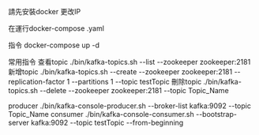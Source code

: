 請先安裝docker
更改IP

在運行docker-compose .yaml

指令 docker-compose up -d



常用指令
查看topic
./bin/kafka-topics.sh --list --zookeeper zookeeper:2181
新增topic
./bin/kafka-topics.sh --create --zookeeper zookeeper:2181 --replication-factor 1 --partitions 1 --topic testTopic
刪除topic
./bin/kafka-topics.sh --delete --zookeeper zookeeper:2181 --topic Topic_Name

producer
./bin/kafka-console-producer.sh --broker-list kafka:9092 --topic Topic_Name
consumer
./bin/kafka-console-consumer.sh --bootstrap-server kafka:9092 --topic testTopic --from-beginning